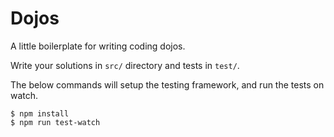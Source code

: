# Dojos

A little boilerplate for writing coding dojos.

Write your solutions in `src/` directory and tests in `test/`.

The below commands will setup the testing framework, and run the tests on watch.

```
$ npm install
$ npm run test-watch
```
